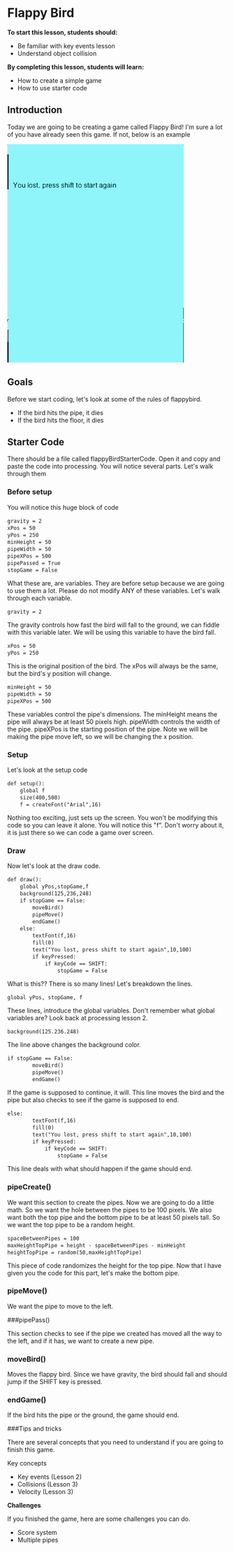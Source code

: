 # Flappy Bird

**To start this lesson, students should:**

- Be familiar with key events lesson
- Understand object collision

**By completing this lesson, students will learn:**

- How to create a simple game
- How to use starter code

## Introduction

Today we are going to be creating a game called Flappy Bird! I'm sure a lot of you have already seen this game. If not, below is an example

![](flappyBird.gif)


## Goals

Before we start coding, let's look at some of the rules of flappybird.

 - If the bird hits the pipe, it dies
 - If the bird hits the floor, it dies
 
## Starter Code

There should be a file called flappyBirdStarterCode. Open it and copy and paste the code into processing. You will notice several parts. Let's walk through them

### Before setup

You will notice this huge block of code

	gravity = 2
	xPos = 50
	yPos = 250
	minHeight = 50
	pipeWidth = 50
	pipeXPos = 500
	pipePassed = True
	stopGame = False
	
What these are, are variables. They are before setup because we are going to use them a lot. Please do not modify ANY of these variables. Let's walk through each variable. 

	gravity = 2

The gravity controls how fast the bird will fall to the ground, we can fiddle with this variable later. We will be using this variable to have the bird fall.

	xPos = 50
	yPos = 250

This is the original position of the bird. The xPos will always be the same, but the bird's y position will change.

	minHeight = 50
	pipeWidth = 50
	pipeXPos = 500

These variables control the pipe's dimensions. The minHeight means the pipe will always be at least 50 pixels high. pipeWidth controls the width of the pipe. pipeXPos is the starting position of the pipe. Note  we will be making the pipe move left, so we will be changing the x position. 


### Setup

Let's look at the setup code
	
	def setup():
	    global f
	    size(400,500)
	    f = createFont("Arial",16)
	
Nothing too exciting, just sets up the screen. You won't be modifying this code so you can leave it alone. You will notice this "f". Don't worry about it, it is just there so we can code a game over screen. 

### Draw

Now let's look at the draw code.

	def draw():
	    global yPos,stopGame,f
	    background(125,236,248)
	    if stopGame == False:
	        moveBird()
	        pipeMove()
	        endGame()
	    else:
	        textFont(f,16)            
	        fill(0)                                                
	        text("You lost, press shift to start again",10,100)
	        if keyPressed: 
	            if keyCode == SHIFT:
	                stopGame = False
  
What is this?? There is so many lines! Let's breakdown the lines. 

	global yPos, stopGame, f
	

These lines, introduce the global variables. Don't remember what global variables are? Look back at processing lesson 2.

	background(125.236.248)
	
    
The line above changes the background color. 

	if stopGame == False:
	        moveBird()
	        pipeMove()
	        endGame()

If the game is supposed to continue, it will. This line moves the bird and the pipe but also checks to see if the game is supposed to end. 

	else:
	        textFont(f,16)            
	        fill(0)                                                
	        text("You lost, press shift to start again",10,100)
	        if keyPressed: 
	            if keyCode == SHIFT:
	                stopGame = False
	                

This line deals with what should happen if the game should end. 

### pipeCreate()

We want this section to create the pipes. Now we are going to do a little math. So we want the hole between the pipes to be 100 pixels. We also want both the top pipe and the bottom pipe to be at least 50 pixels tall. So we want the top pipe to be a random height. 


    spaceBetweenPipes = 100
    maxHeightTopPipe = height - spaceBetweenPipes - minHeight
    heightTopPipe = random(50,maxHeightTopPipe)
 
This piece of code randomizes the height for the top pipe. Now that I have given you the code for this part, let's make the bottom pipe.


### pipeMove()

We want the pipe to move to the left. 


###pipePass()

This section checks to see if the pipe we created has moved all the way to the left, and if it has, we want to create a new pipe.

### moveBird()

Moves the flappy bird. Since we have gravity, the bird should fall and should jump if the SHIFT key is pressed. 
 
### endGame()

If the bird hits the pipe or the ground, the game should end. 

 
###Tips and tricks

There are several concepts that you need to understand if you are going to finish this game.

Key concepts

 - Key events (Lesson 2)
 - Collisions (Lesson 3)
 - Velocity (Lesson 3)
 
 


**Challenges**

If you finished the game, here are some challenges you can do.

- Score system
- Multiple pipes